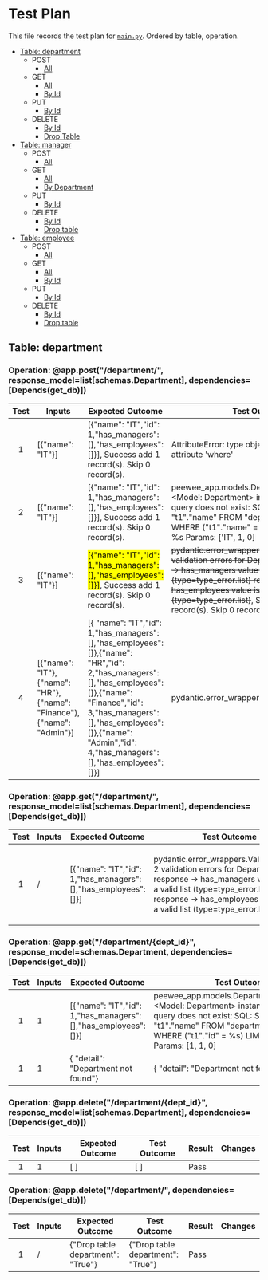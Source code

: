# Test Plan
This file records the test plan for [`main.py`](/fastapi-postgresql/sqlalchemy_app/main.py). Ordered by table, operation.
* [Table: department](#table-department)
    * POST
        * [All](#operation-apppostdepartment-responsemodellistschemasdepartment)
    * GET
        * [All](#operation-appgetdepartment-responsemodellistschemasdepartment)
        * [By Id](#operation-appgetdepartmentdeptid-responsemodelschemasdepartment)
    * PUT
        * [By Id](#operation-appputdepartmentdeptid-responsemodelschemasdepartmentcreate)
    * DELETE
        * [By Id](#operation-appdeletedepartmentdeptid-responsemodellistschemasdepartment)
        * [Drop Table](#operation-appdeletedepartment)      
* [Table: manager](#table-manager)
    * POST
        * [All](#operation-apppostmanager-responsemodellistschemasmanager)
    * GET
        * [All](#operation-appgetmanager-responsemodellistschemasmanager)
        * [By Department](#operation-appgetmanagerdeptid-responsemodellistschemasmanager)
    * PUT
        * [By Id](#operation-appputmanagermngid-responsemodelschemasmanager)
    * DELETE
        * [By Id](#operation-appdeletemanagermngid-responsemodellistschemasmanager)
        * [Drop table](#operation-appdeletemanager)      
* [Table: employee](#table-employee)
    * POST
        * [All](#operation-apppostemployee-responsemodellistschemasemployee)
    * GET
        * [All](#operation-appgetemployee-responsemodellistschemasemployee)
        * [By Id](#operation-appgetemployeeempid-responsemodelschemasemployee)
    * PUT
        * [By Id](#operation-appputemployeeempid-responsemodelschemasemployee)
    * DELETE
        * [By Id](#operation-appdeleteemployeeempid-responsemodellistschemasemployee)
        * [Drop table](#operation-appdeleteemployee)


## Table: department
### Operation: @app.post("/department/", response_model=list[schemas.Department], dependencies=[Depends(get_db)])
|Test|Inputs|Expected Outcome|Test Outcome|Result|Changes|
|:--:|------|----------------|------------|------|-------|
|1|[{"name": "IT"}]|[{"name": "IT","id": 1,"has_managers": [],"has_employees": []}], Success add 1 record(s). Skip 0 record(s).|AttributeError: type object 'Department' has no attribute 'where'|Fail|replace all `where()` with `filter()`|
|2|[{"name": "IT"}]|[{"name": "IT","id": 1,"has_managers": [],"has_employees": []}], Success add 1 record(s). Skip 0 record(s).|peewee_app.models.DepartmentDoesNotExist: <Model: Department> instance matching query does not exist: SQL: SELECT "t1"."id", "t1"."name" FROM "department" AS "t1" WHERE ("t1"."name" = %s) LIMIT %s OFFSET %s Params: ['IT', 1, 0]|Fail|replace `.filter.get()` with `filter().first()`|
|3|[{"name": "IT"}]|<mark>[{"name": "IT","id": 1,"has_managers": [],"has_employees": []}]</mark>, Success add 1 record(s). Skip 0 record(s).|~~pydantic.error_wrappers.ValidationError: 2 validation errors for Department response -> 0 -> has_managers value is not a valid list (type=type_error.list) response -> 0 -> has_employees value is not a valid list (type=type_error.list)~~, Success add 1 record(s). Skip 0 record(s).|Fail|`models.Department.create()` returns an int for success inserted number. change `succ_add.append()`|
|4|[{"name": "IT"}, {"name": "HR"}, {"name": "Finance"}, {"name": "Admin"}]|[{ "name": "IT","id": 1,"has_managers": [],"has_employees": []},{"name": "HR","id": 2,"has_managers": [],"has_employees": []},{"name": "Finance","id": 3,"has_managers": [],"has_employees": []},{"name": "Admin","id": 4,"has_managers": [],"has_employees": []}]|pydantic.error_wrappers.ValidationError|Fail|**TODO: fix conflict**|



### Operation: @app.get("/department/", response_model=list[schemas.Department], dependencies=[Depends(get_db)])
|Test|Inputs|Expected Outcome|Test Outcome|Result|Changes|
|:--:|------|----------------|------------|------|-------|
|1|/|[{"name": "IT","id": 1,"has_managers": [],"has_employees": []}]|pydantic.error_wrappers.ValidationError: 2 validation errors for Department response -> has_managers value is not a valid list (type=type_error.list) response -> has_employees value is not a valid list (type=type_error.list)|Fail|`list(models.Department.select().offset(skip).limit(limit))` return list `[<Department: 1>]`, which has {"id":1,"name": IT,~~"has_managers":"SELECT "t1"."id", "t1"."name", "t1"."dept_id" FROM "manager" AS "t1" WHERE ("t1"."dept_id" = 1)", "has_employees": "SELECT "t1"."id", "t1"."name", "t1"."salary", "t1"."dept_id", "t1"."manager_id" FROM "employee" AS "t1" WHERE ("t1"."dept_id" = 1)"~~}. Conflict with `response_model`. **TODO: fix conflict**|

### Operation: @app.get("/department/{dept_id}", response_model=schemas.Department, dependencies=[Depends(get_db)])
|Test|Inputs|Expected Outcome|Test Outcome|Result|Changes|
|:--:|------|----------------|------------|------|-------|
|1|1|[{"name": "IT","id": 1,"has_managers": [],"has_employees": []}]| peewee_app.models.DepartmentDoesNotExist: <Model: Department> instance matching query does not exist: SQL: SELECT "t1"."id", "t1"."name" FROM "department" AS "t1" WHERE ("t1"."id" = %s) LIMIT %s OFFSET %s Params: [1, 1, 0]|Fail| replace all `department is None` to `except module.Department.DoesNotExist:`|
|1|1|{ "detail": "Department not found"}| { "detail": "Department not found"}|Pass||

### Operation: @app.delete("/department/{dept_id}", response_model=list[schemas.Department], dependencies=[Depends(get_db)])
|Test|Inputs|Expected Outcome|Test Outcome|Result|Changes|
|:--:|------|----------------|------------|------|-------|
|1|1|[ ]|[ ]|Pass||

### Operation: @app.delete("/department/", dependencies=[Depends(get_db)])
|Test|Inputs|Expected Outcome|Test Outcome|Result|Changes|
|:--:|------|----------------|------------|------|-------|
|1|/|{"Drop table department": "True"}|{"Drop table department": "True"}|Pass||
